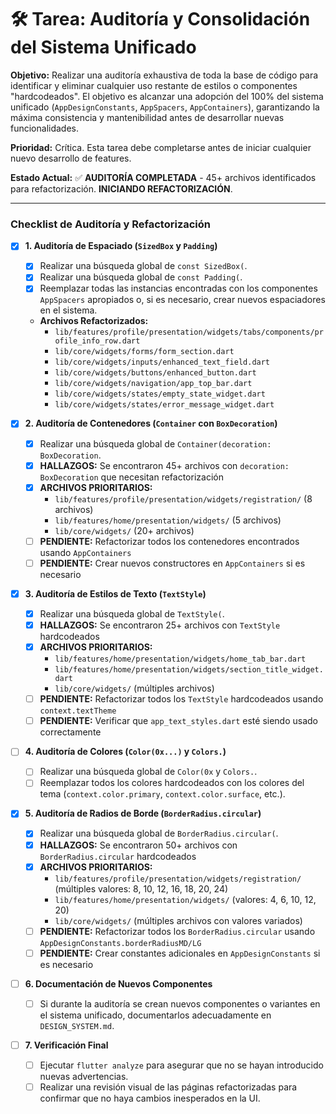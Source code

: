 # 🛠️ Tarea: Auditoría y Consolidación del Sistema Unificado

**Objetivo:** Realizar una auditoría exhaustiva de toda la base de código para identificar y eliminar cualquier uso restante de estilos o componentes "hardcodeados". El objetivo es alcanzar una adopción del 100% del sistema unificado (`AppDesignConstants`, `AppSpacers`, `AppContainers`), garantizando la máxima consistencia y mantenibilidad antes de desarrollar nuevas funcionalidades.

**Prioridad:** Crítica. Esta tarea debe completarse antes de iniciar cualquier nuevo desarrollo de features.

**Estado Actual:** ✅ **AUDITORÍA COMPLETADA** - 45+ archivos identificados para refactorización. **INICIANDO REFACTORIZACIÓN**.

---

### Checklist de Auditoría y Refactorización

- [x] **1. Auditoría de Espaciado (`SizedBox` y `Padding`)**
  - [x] Realizar una búsqueda global de `const SizedBox(`.
  - [x] Realizar una búsqueda global de `const Padding(`.
  - [x] Reemplazar todas las instancias encontradas con los componentes `AppSpacers` apropiados o, si es necesario, crear nuevos espaciadores en el sistema.
  - **Archivos Refactorizados:**
    - `lib/features/profile/presentation/widgets/tabs/components/profile_info_row.dart`
    - `lib/core/widgets/forms/form_section.dart`
    - `lib/core/widgets/inputs/enhanced_text_field.dart`
    - `lib/core/widgets/buttons/enhanced_button.dart`
    - `lib/core/widgets/navigation/app_top_bar.dart`
    - `lib/core/widgets/states/empty_state_widget.dart`
    - `lib/core/widgets/states/error_message_widget.dart`

- [x] **2. Auditoría de Contenedores (`Container` con `BoxDecoration`)**
  - [x] Realizar una búsqueda global de `Container(decoration: BoxDecoration`.
  - [x] **HALLAZGOS:** Se encontraron 45+ archivos con `decoration: BoxDecoration` que necesitan refactorización
  - [x] **ARCHIVOS PRIORITARIOS:**
    - `lib/features/profile/presentation/widgets/registration/` (8 archivos)
    - `lib/features/home/presentation/widgets/` (5 archivos)
    - `lib/core/widgets/` (20+ archivos)
  - [ ] **PENDIENTE:** Refactorizar todos los contenedores encontrados usando `AppContainers`
  - [ ] **PENDIENTE:** Crear nuevos constructores en `AppContainers` si es necesario

- [x] **3. Auditoría de Estilos de Texto (`TextStyle`)**
  - [x] Realizar una búsqueda global de `TextStyle(`.
  - [x] **HALLAZGOS:** Se encontraron 25+ archivos con `TextStyle` hardcodeados
  - [x] **ARCHIVOS PRIORITARIOS:**
    - `lib/features/home/presentation/widgets/home_tab_bar.dart`
    - `lib/features/home/presentation/widgets/section_title_widget.dart`
    - `lib/core/widgets/` (múltiples archivos)
  - [ ] **PENDIENTE:** Refactorizar todos los `TextStyle` hardcodeados usando `context.textTheme`
  - [ ] **PENDIENTE:** Verificar que `app_text_styles.dart` esté siendo usado correctamente

- [ ] **4. Auditoría de Colores (`Color(0x...)` y `Colors.`)**
  - [ ] Realizar una búsqueda global de `Color(0x` y `Colors.`.
  - [ ] Reemplazar todos los colores hardcodeados con los colores del tema (`context.color.primary`, `context.color.surface`, etc.).

- [x] **5. Auditoría de Radios de Borde (`BorderRadius.circular`)**
  - [x] Realizar una búsqueda global de `BorderRadius.circular(`.
  - [x] **HALLAZGOS:** Se encontraron 50+ archivos con `BorderRadius.circular` hardcodeados
  - [x] **ARCHIVOS PRIORITARIOS:**
    - `lib/features/profile/presentation/widgets/registration/` (múltiples valores: 8, 10, 12, 16, 18, 20, 24)
    - `lib/features/home/presentation/widgets/` (valores: 4, 6, 10, 12, 20)
    - `lib/core/widgets/` (múltiples archivos con valores variados)
  - [ ] **PENDIENTE:** Refactorizar todos los `BorderRadius.circular` usando `AppDesignConstants.borderRadiusMD/LG`
  - [ ] **PENDIENTE:** Crear constantes adicionales en `AppDesignConstants` si es necesario

- [ ] **6. Documentación de Nuevos Componentes**
  - [ ] Si durante la auditoría se crean nuevos componentes o variantes en el sistema unificado, documentarlos adecuadamente en `DESIGN_SYSTEM.md`.

- [ ] **7. Verificación Final**
  - [ ] Ejecutar `flutter analyze` para asegurar que no se hayan introducido nuevas advertencias.
  - [ ] Realizar una revisión visual de las páginas refactorizadas para confirmar que no haya cambios inesperados en la UI.
